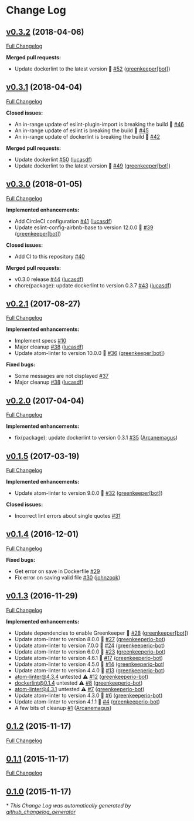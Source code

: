 # Change Log

## [v0.3.2](https://github.com/AtomLinter/linter-docker/tree/v0.3.2) (2018-04-06)
[Full Changelog](https://github.com/AtomLinter/linter-docker/compare/v0.3.1...v0.3.2)

**Merged pull requests:**

- Update dockerlint to the latest version 🚀 [\#52](https://github.com/AtomLinter/linter-docker/pull/52) ([greenkeeper[bot]](https://github.com/apps/greenkeeper))

## [v0.3.1](https://github.com/AtomLinter/linter-docker/tree/v0.3.1) (2018-04-04)
[Full Changelog](https://github.com/AtomLinter/linter-docker/compare/v0.3.0...v0.3.1)

**Closed issues:**

- An in-range update of eslint-plugin-import is breaking the build 🚨 [\#46](https://github.com/AtomLinter/linter-docker/issues/46)
- An in-range update of eslint is breaking the build 🚨 [\#45](https://github.com/AtomLinter/linter-docker/issues/45)
- An in-range update of dockerlint is breaking the build 🚨 [\#42](https://github.com/AtomLinter/linter-docker/issues/42)

**Merged pull requests:**

- Update dockerlint [\#50](https://github.com/AtomLinter/linter-docker/pull/50) ([lucasdf](https://github.com/lucasdf))
- Update dockerlint to the latest version 🚀 [\#49](https://github.com/AtomLinter/linter-docker/pull/49) ([greenkeeper[bot]](https://github.com/apps/greenkeeper))

## [v0.3.0](https://github.com/AtomLinter/linter-docker/tree/v0.3.0) (2018-01-05)
[Full Changelog](https://github.com/AtomLinter/linter-docker/compare/v0.2.1...v0.3.0)

**Implemented enhancements:**

- Add CircleCI configuration [\#41](https://github.com/AtomLinter/linter-docker/pull/41) ([lucasdf](https://github.com/lucasdf))
- Update eslint-config-airbnb-base to version 12.0.0 🚀 [\#39](https://github.com/AtomLinter/linter-docker/pull/39) ([greenkeeper[bot]](https://github.com/apps/greenkeeper))

**Closed issues:**

- Add CI to this repository [\#40](https://github.com/AtomLinter/linter-docker/issues/40)

**Merged pull requests:**

- v0.3.0 release [\#44](https://github.com/AtomLinter/linter-docker/pull/44) ([lucasdf](https://github.com/lucasdf))
- chore\(package\): update dockerlint to version 0.3.7 [\#43](https://github.com/AtomLinter/linter-docker/pull/43) ([lucasdf](https://github.com/lucasdf))

## [v0.2.1](https://github.com/AtomLinter/linter-docker/tree/v0.2.1) (2017-08-27)
[Full Changelog](https://github.com/AtomLinter/linter-docker/compare/v0.2.0...v0.2.1)

**Implemented enhancements:**

- Implement specs [\#10](https://github.com/AtomLinter/linter-docker/issues/10)
- Major cleanup [\#38](https://github.com/AtomLinter/linter-docker/pull/38) ([lucasdf](https://github.com/lucasdf))
- Update atom-linter to version 10.0.0 🚀 [\#36](https://github.com/AtomLinter/linter-docker/pull/36) ([greenkeeper[bot]](https://github.com/apps/greenkeeper))

**Fixed bugs:**

- Some messages are not displayed [\#37](https://github.com/AtomLinter/linter-docker/issues/37)
- Major cleanup [\#38](https://github.com/AtomLinter/linter-docker/pull/38) ([lucasdf](https://github.com/lucasdf))

## [v0.2.0](https://github.com/AtomLinter/linter-docker/tree/v0.2.0) (2017-04-04)
[Full Changelog](https://github.com/AtomLinter/linter-docker/compare/v0.1.5...v0.2.0)

**Implemented enhancements:**

- fix\(package\): update dockerlint to version 0.3.1 [\#35](https://github.com/AtomLinter/linter-docker/pull/35) ([Arcanemagus](https://github.com/Arcanemagus))

## [v0.1.5](https://github.com/AtomLinter/linter-docker/tree/v0.1.5) (2017-03-19)
[Full Changelog](https://github.com/AtomLinter/linter-docker/compare/v0.1.4...v0.1.5)

**Implemented enhancements:**

- Update atom-linter to version 9.0.0 🚀 [\#32](https://github.com/AtomLinter/linter-docker/pull/32) ([greenkeeper[bot]](https://github.com/apps/greenkeeper))

**Closed issues:**

- Incorrect lint errors about single quotes [\#31](https://github.com/AtomLinter/linter-docker/issues/31)

## [v0.1.4](https://github.com/AtomLinter/linter-docker/tree/v0.1.4) (2016-12-01)
[Full Changelog](https://github.com/AtomLinter/linter-docker/compare/v0.1.3...v0.1.4)

**Fixed bugs:**

- Get error on save in Dockerfile [\#29](https://github.com/AtomLinter/linter-docker/issues/29)
- Fix error on saving valid file [\#30](https://github.com/AtomLinter/linter-docker/pull/30) ([johnzook](https://github.com/johnzook))

## [v0.1.3](https://github.com/AtomLinter/linter-docker/tree/v0.1.3) (2016-11-29)
[Full Changelog](https://github.com/AtomLinter/linter-docker/compare/0.1.2...v0.1.3)

**Implemented enhancements:**

- Update dependencies to enable Greenkeeper 🌴 [\#28](https://github.com/AtomLinter/linter-docker/pull/28) ([greenkeeper[bot]](https://github.com/apps/greenkeeper))
- Update atom-linter to version 8.0.0 🚀 [\#27](https://github.com/AtomLinter/linter-docker/pull/27) ([greenkeeperio-bot](https://github.com/greenkeeperio-bot))
- Update atom-linter to version 7.0.0 🚀 [\#24](https://github.com/AtomLinter/linter-docker/pull/24) ([greenkeeperio-bot](https://github.com/greenkeeperio-bot))
- Update atom-linter to version 6.0.0 🚀 [\#23](https://github.com/AtomLinter/linter-docker/pull/23) ([greenkeeperio-bot](https://github.com/greenkeeperio-bot))
- Update atom-linter to version 4.6.1 🚀 [\#17](https://github.com/AtomLinter/linter-docker/pull/17) ([greenkeeperio-bot](https://github.com/greenkeeperio-bot))
- Update atom-linter to version 4.5.0 🚀 [\#14](https://github.com/AtomLinter/linter-docker/pull/14) ([greenkeeperio-bot](https://github.com/greenkeeperio-bot))
- Update atom-linter to version 4.4.0 🚀 [\#13](https://github.com/AtomLinter/linter-docker/pull/13) ([greenkeeperio-bot](https://github.com/greenkeeperio-bot))
- atom-linter@4.3.4 untested ⚠️ [\#12](https://github.com/AtomLinter/linter-docker/pull/12) ([greenkeeperio-bot](https://github.com/greenkeeperio-bot))
- dockerlint@0.1.4 untested ⚠️ [\#8](https://github.com/AtomLinter/linter-docker/pull/8) ([greenkeeperio-bot](https://github.com/greenkeeperio-bot))
- atom-linter@4.3.1 untested ⚠️ [\#7](https://github.com/AtomLinter/linter-docker/pull/7) ([greenkeeperio-bot](https://github.com/greenkeeperio-bot))
- Update atom-linter to version 4.3.0 🚀 [\#6](https://github.com/AtomLinter/linter-docker/pull/6) ([greenkeeperio-bot](https://github.com/greenkeeperio-bot))
- Update atom-linter to version 4.1.1 🚀 [\#4](https://github.com/AtomLinter/linter-docker/pull/4) ([greenkeeperio-bot](https://github.com/greenkeeperio-bot))
- A few bits of cleanup [\#1](https://github.com/AtomLinter/linter-docker/pull/1) ([Arcanemagus](https://github.com/Arcanemagus))

## [0.1.2](https://github.com/AtomLinter/linter-docker/tree/0.1.2) (2015-11-17)
[Full Changelog](https://github.com/AtomLinter/linter-docker/compare/0.1.1...0.1.2)

## [0.1.1](https://github.com/AtomLinter/linter-docker/tree/0.1.1) (2015-11-17)
[Full Changelog](https://github.com/AtomLinter/linter-docker/compare/0.1.0...0.1.1)

## [0.1.0](https://github.com/AtomLinter/linter-docker/tree/0.1.0) (2015-11-17)


\* *This Change Log was automatically generated by [github_changelog_generator](https://github.com/skywinder/Github-Changelog-Generator)*
